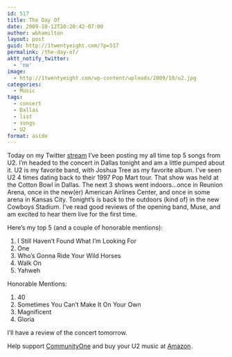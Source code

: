 ```yaml
---
id: 517
title: The Day Of
date: 2009-10-12T20:20:42-07:00
author: wbhamilton
layout: post
guid: http://1twentyeight.com/?p=517
permalink: /the-day-of/
aktt_notify_twitter:
  - 'no'
image:
  - http://1twentyeight.com/wp-content/uploads/2009/10/u2.jpg
categories:
  - Music
tags:
  - concert
  - Dallas
  - list
  - songs
  - U2
format: aside
---
```

Today on my Twitter [stream](http://twitter.com/wbhamilton) I&#8217;ve been posting my all time top 5 songs from U2. I&#8217;m headed to the concert in Dallas tonight and am a little pumped about it. U2 is my favorite band, with Joshua Tree as my favorite album. I&#8217;ve seen U2 4 times dating back to their 1997 Pop Mart tour. That show was held at the Cotton Bowl in Dallas. The next 3 shows went indoors&#8230;once in Reunion Arena, once in the new(er) American Airlines Center, and once in some arena in Kansas City. Tonight&#8217;s is back to the outdoors (kind of) in the new Cowboys Stadium. I&#8217;ve read good reviews of the opening band, Muse, and am excited to hear them live for the first time.

Here&#8217;s my top 5 (and a couple of honorable mentions):

  1. I Still Haven&#8217;t Found What I&#8217;m Looking For
  2. One
  3. Who&#8217;s Gonna Ride Your Wild Horses
  4. Walk On
  5. Yahweh

Honorable Mentions:

  1. 40
  2. Sometimes You Can&#8217;t Make It On Your Own
  3. Magnificent
  4. Gloria

I&#8217;ll have a review of the concert tomorrow.

Help support [CommunityOne](http://www.communityone.org.uk) and buy your U2 music at [Amazon](http://www.amazon.com/gp/redirect.html?ie=UTF8&location=http%3A%2F%2Fwww.amazon.com%2Fs%3Fie%3DUTF8%26redirect%3Dtrue%26ref%255F%3Dsr%255Fnr%255Fi%255F3%26keywords%3Du2%26qid%3D1255376179%26rh%3Di%253Adigital-music%252Ck%253Au2&tag=1twentyeight-20&linkCode=ur2&camp=1789&creative=390957)<img style="border:none !important; margin:0px !important;" src="https://www.assoc-amazon.com/e/ir?t=1twentyeight-20&l=ur2&o=1" border="0" alt="" width="1" height="1" />.